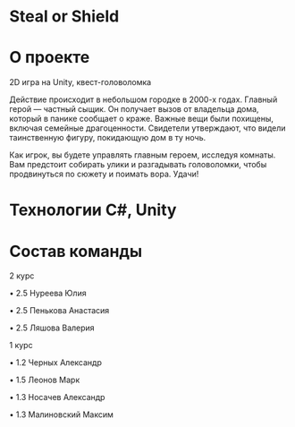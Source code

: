 # Steal or Shield

# О проекте

2D игра на Unity, квест-головоломка

Действие происходит в небольшом городке в 2000-х годах. Главный герой — частный сыщик. Он получает вызов от владельца дома, который в панике сообщает о краже. Важные вещи были похищены, включая семейные драгоценности. Свидетели утверждают, что видели таинственную фигуру, покидающую дом в ту ночь. 

Как игрок, вы будете управлять главным героем, исследуя комнаты. Вам предстоит собирать улики и разгадывать головоломки, чтобы продвинуться по сюжету и поимать вора. Удачи!


# Технологии C#, Unity

# Состав команды

2 курс

•	2.5 Нуреева Юлия

•	2.5 Пенькова Анастасия

•	2.5 Ляшова Валерия

1 курс

•	1.2 Черных Александр

•	1.5 Леонов Марк

•	1.3 Носачев Александр

•	1.3 Малиновский Максим
